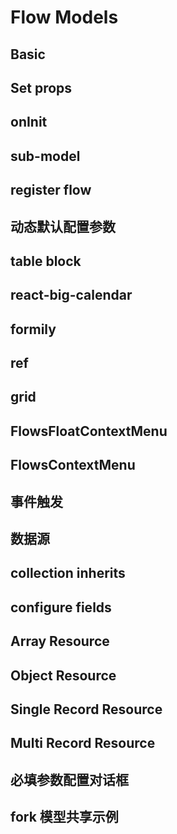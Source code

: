 # Flow Models

## Basic

<code src="./demos/hello.tsx"></code>

## Set props

<code src="./demos/hello-set-props.tsx"></code>

## onInit

<code src="./demos/on-init.tsx"></code>

## sub-model

<code src="./demos/sub-model.tsx"></code>

## register flow

<code src="./demos/register-flow.tsx"></code>

## 动态默认配置参数

<code src="./demos/dynamic-default-params.tsx"></code>

## table block

<code src="./demos/table-block.tsx"></code>

## react-big-calendar

<code src="./demos/react-big-calendar.tsx"></code>

## formily

<code src="./demos/formily.tsx"></code>

## ref

<code src="./demos/ref.tsx"></code>

## grid

<code src="./demos/grid.tsx"></code>

## FlowsFloatContextMenu

<code src="./demos/FlowsFloatContextMenu.tsx"></code>

## FlowsContextMenu

<code src="./demos/FlowsContextMenu.tsx"></code>

## 事件触发

<code src="./demos/dispatch-event.tsx"></code>

## 数据源

<code src="./demos/data-source.tsx"></code>

## collection inherits

<code src="./demos/collection-inherits.tsx"></code>

## configure fields

<code src="./demos/configure-fields.tsx"></code>

## Array Resource

<code src="./demos/array-resource.tsx"></code>

## Object Resource

<code src="./demos/object-resource.tsx"></code>

## Single Record Resource

<code src="./demos/single-record-resource.tsx"></code>

## Multi Record Resource

<code src="./demos/multi-record-resource.tsx"></code>

## 必填参数配置对话框

<code src="./demos/open-required-step-params-dialog.tsx"></code>

## fork 模型共享示例

<code src="./demos/fork-flow-model.tsx"></code>
